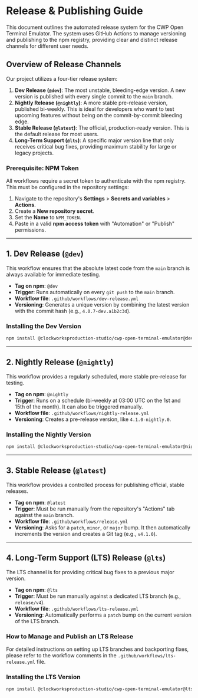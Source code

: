 # Release & Publishing Guide

This document outlines the automated release system for the CWP Open Terminal Emulator. The system uses GitHub Actions to manage versioning and publishing to the npm registry, providing clear and distinct release channels for different user needs.

## Overview of Release Channels

Our project utilizes a four-tier release system:

1.  **Dev Release (`@dev`)**: The most unstable, bleeding-edge version. A new version is published with every single commit to the `main` branch.
2.  **Nightly Release (`@nightly`)**: A more stable pre-release version, published bi-weekly. This is ideal for developers who want to test upcoming features without being on the commit-by-commit bleeding edge.
3.  **Stable Release (`@latest`)**: The official, production-ready version. This is the default release for most users.
4.  **Long-Term Support (`@lts`)**: A specific major version line that only receives critical bug fixes, providing maximum stability for large or legacy projects.

### Prerequisite: NPM Token

All workflows require a secret token to authenticate with the npm registry. This must be configured in the repository settings:

1.  Navigate to the repository's **Settings** > **Secrets and variables** > **Actions**.
2.  Create a **New repository secret**.
3.  Set the **Name** to `NPM_TOKEN`.
4.  Paste in a valid **npm access token** with "Automation" or "Publish" permissions.

---

## 1. Dev Release (`@dev`)

This workflow ensures that the absolute latest code from the `main` branch is always available for immediate testing.

*   **Tag on npm**: `@dev`
*   **Trigger**: Runs automatically on every `git push` to the `main` branch.
*   **Workflow file**: `.github/workflows/dev-release.yml`
*   **Versioning**: Generates a unique version by combining the latest version with the commit hash (e.g., `4.0.7-dev.a1b2c3d`).

### Installing the Dev Version

```bash
npm install @clockworksproduction-studio/cwp-open-terminal-emulator@dev
```

---

## 2. Nightly Release (`@nightly`)

This workflow provides a regularly scheduled, more stable pre-release for testing.

*   **Tag on npm**: `@nightly`
*   **Trigger**: Runs on a schedule (bi-weekly at 03:00 UTC on the 1st and 15th of the month). It can also be triggered manually.
*   **Workflow file**: `.github/workflows/nightly-release.yml`
*   **Versioning**: Creates a pre-release version, like `4.1.0-nightly.0`.

### Installing the Nightly Version

```bash
npm install @clockworksproduction-studio/cwp-open-terminal-emulator@nightly
```

---

## 3. Stable Release (`@latest`)

This workflow provides a controlled process for publishing official, stable releases.

*   **Tag on npm**: `@latest`
*   **Trigger**: Must be run manually from the repository's "Actions" tab against the `main` branch.
*   **Workflow file**: `.github/workflows/release.yml`
*   **Versioning**: Asks for a `patch`, `minor`, or `major` bump. It then automatically increments the version and creates a Git tag (e.g., `v4.1.0`).

---

## 4. Long-Term Support (LTS) Release (`@lts`)

The LTS channel is for providing critical bug fixes to a previous major version.

*   **Tag on npm**: `@lts`
*   **Trigger**: Must be run manually against a dedicated LTS branch (e.g., `release/v4`).
*   **Workflow file**: `.github/workflows/lts-release.yml`
*   **Versioning**: Automatically performs a `patch` bump on the current version of the LTS branch.

### How to Manage and Publish an LTS Release

For detailed instructions on setting up LTS branches and backporting fixes, please refer to the workflow comments in the `.github/workflows/lts-release.yml` file.

### Installing the LTS Version

```bash
npm install @clockworksproduction-studio/cwp-open-terminal-emulator@lts
```
